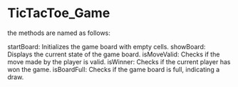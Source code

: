 # TicTacToe_Game

the methods are named as follows:

startBoard: Initializes the game board with empty cells.
showBoard: Displays the current state of the game board.
isMoveValid: Checks if the move made by the player is valid.
isWinner: Checks if the current player has won the game.
isBoardFull: Checks if the game board is full, indicating a draw.

